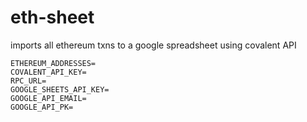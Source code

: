 # eth-sheet

imports all ethereum txns to a google spreadsheet using covalent API

```
ETHEREUM_ADDRESSES=
COVALENT_API_KEY=
RPC_URL=
GOOGLE_SHEETS_API_KEY=
GOOGLE_API_EMAIL=
GOOGLE_API_PK=
```
